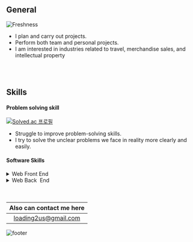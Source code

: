 
## General
![Freshness](https://github-readme-stats.vercel.app/api?username=HOOOO98&theme=swift&show_icons=true)
- I plan and carry out projects.
- Perform both team and personal projects.
- I am interested in industries related to travel, merchandise sales, and intellectual property


<br>
<br>

## Skills
#### Problem solving skill
[![Solved.ac
프로필](http://mazassumnida.wtf/api/generate_badge?boj=loading98)](https://solved.ac/loading98)
- Struggle to improve problem-solving skills.
- I try to solve the unclear problems we face in reality more clearly and easily.<br>
#### Software Skills
<details>
  <summary>Web Front End</summary>
  
![Static Badge](https://img.shields.io/badge/React-blue?style=for-the-badge&logo=React)
![Static Badge](https://img.shields.io/badge/Expo-black?style=for-the-badge&logo=Expo)

</details>

<details>
  <summary>Web Back &nbsp;End</summary>
  
![Static Badge](https://img.shields.io/badge/Python-%233776AB?style=for-the-badge&logo=Python&logoColor=yellow)
</details>
<br>
<br>

|Also can contact me here|
|:--------------------:|
|loading2us@gmail.com|

![footer](https://capsule-render.vercel.app/api?type=soft&color=timeGradient&height=80&section=footer&text=NEVER%20HESITATE&fontSize=35&animation=twinkling)
